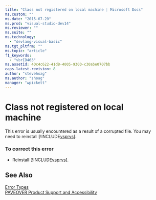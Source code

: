 ```yaml
---
title: "Class not registered on local machine | Microsoft Docs"
ms.custom: ""
ms.date: "2015-07-20"
ms.prod: "visual-studio-dev14"
ms.reviewer: ""
ms.suite: ""
ms.technology: 
  - "devlang-visual-basic"
ms.tgt_pltfrm: ""
ms.topic: "article"
f1_keywords: 
  - "vbrID463"
ms.assetid: 40c4c622-41d8-4005-9303-c30abe0707bb
caps.latest.revision: 8
author: "stevehoag"
ms.author: "shoag"
manager: "wpickett"
---
```

# Class not registered on local machine
This error is usually encountered as a result of a corrupted file. You may need to reinstall [!INCLUDE[vsprvs](../../csharp/includes/vsprvs-md.md)].  
  
### To correct this error  
  
-   Reinstall [!INCLUDE[vsprvs](../../csharp/includes/vsprvs-md.md)].  
  
## See Also  
 [Error Types](../../visual-basic/programming-guide/language-features/error-types.md)   
 [PAVEOVER Product Support and Accessibility](http://msdn.microsoft.com/en-us/14e1d293-7b6d-40a6-bf3e-a92f8ee6c88c)